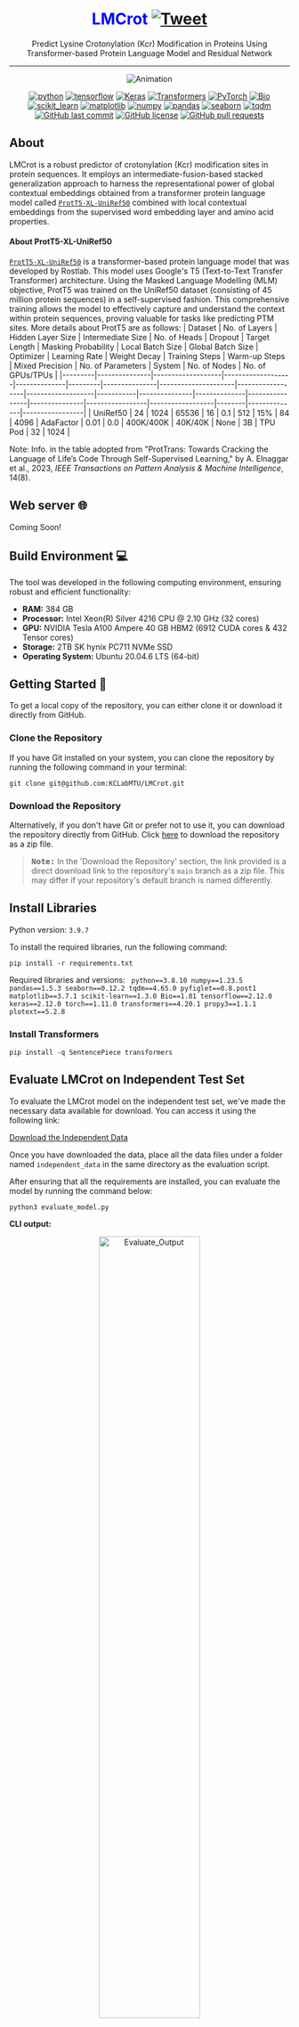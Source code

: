 <div align="center">

# <span style="color:blue;">LMCrot</span> [![Tweet](https://img.shields.io/twitter/url/http/shields.io.svg?style=social)](https://twitter.com/intent/tweet?text=Check%20out%20this%20amazing%20repository&url=https://github.com/KCLabMTU/pLMSNOSite&via=YourTwitterHandle&hashtags=github,transformers,ptmprediction,proteins)

</div>


 <p align="center">
Predict Lysine Crotonylation (Kcr) Modification in Proteins Using Transformer-based Protein Language Model and Residual Network 
 </p>
 
---
<p align="center">
<!---
<img src="images/Screenshot from 2023-06-22 15-32-45.png"/> 
-->
<img src="images/animation.gif"/ alt="Animation"> 
</p>

<p align="center">
<a href="https://www.python.org/"><img alt="python" src="https://img.shields.io/badge/Python-3.8.10-blue.svg"/></a>
<a href="https://www.tensorflow.org/"><img alt="tensorflow" src="https://img.shields.io/badge/TensorFlow-2.12.0-orange.svg"/></a>
<a href="https://keras.io/"><img alt="Keras" src="https://img.shields.io/badge/Keras-2.12.0-red.svg"/></a>
<a href="https://huggingface.co/transformers/"><img alt="Transformers" src="https://img.shields.io/badge/Transformers-4.20.1-yellow.svg"/></a>
<a href="https://pytorch.org/"><img alt="PyTorch" src="https://img.shields.io/badge/PyTorch-1.11.0-orange.svg"/></a>
<a href="https://biopython.org/"><img alt="Bio" src="https://img.shields.io/badge/Bio-1.81-brightgreen.svg"/></a>
<a href="https://scikit-learn.org/"><img alt="scikit_learn" src="https://img.shields.io/badge/scikit_learn-1.3.0-blue.svg"/></a>
<a href="https://matplotlib.org/"><img alt="matplotlib" src="https://img.shields.io/badge/matplotlib-3.7.1-blueviolet.svg"/></a>
<a href="https://numpy.org/"><img alt="numpy" src="https://img.shields.io/badge/numpy-1.23.5-red.svg"/></a>
<a href="https://pandas.pydata.org/"><img alt="pandas" src="https://img.shields.io/badge/pandas-1.5.3-yellow.svg"/></a>
<a href="https://seaborn.pydata.org/"><img alt="seaborn" src="https://img.shields.io/badge/seaborn-0.12.2-lightgrey.svg"/></a>
<a href="https://tqdm.github.io/"><img alt="tqdm" src="https://img.shields.io/badge/tqdm-4.65.0-blue.svg"/></a>
<a href="https://github.com/KCLabMTU/LMCrot/commits/main"><img alt="GitHub last commit" src="https://img.shields.io/github/last-commit/KCLabMTU/LMCrot.svg?style=flat&color=blue"></a>
<a href="https://github.com/KCLabMTU/LMCrot/blob/main/LICENSE"><img alt="GitHub license" src="https://img.shields.io/github/license/KCLabMTU/LMCrot.svg?style=flat&color=blue"></a>
<a href="https://github.com/KCLabMTU/LMCrot/pulls"><img alt="GitHub pull requests" src="https://img.shields.io/github/issues-pr/KCLabMTU/LMCrot.svg?style=flat&color=blue"></a>


 
</p>

##  About
LMCrot is a robust predictor of crotonylation (Kcr) modification sites in protein sequences. It employs an intermediate-fusion-based stacked generalization approach to harness the representational power of global contextual embeddings obtained from a transformer protein language model called [`ProtT5-XL-UniRef50`](https://github.com/agemagician/ProtTrans) combined with local contextual embeddings from the supervised word embedding layer and amino acid properties.

#### About ProtT5-XL-UniRef50
[`ProtT5-XL-UniRef50`](https://github.com/agemagician/ProtTrans) is a transformer-based protein language model that was developed by Rostlab. This model uses Google's T5 (Text-to-Text Transfer Transformer) architecture. Using the Masked Language Modelling (MLM) objective, ProtT5 was trained on the UniRef50 dataset (consisting of 45 million protein sequences) in a self-supervised fashion. This comprehensive training allows the model to effectively capture and understand the context within protein sequences, proving valuable for tasks like predicting PTM sites. More details about ProtT5 are as follows:
| Dataset | No. of Layers | Hidden Layer Size | Intermediate Size | No. of Heads | Dropout | Target Length | Masking Probability | Local Batch Size | Global Batch Size | Optimizer | Learning Rate | Weight Decay | Training Steps | Warm-up Steps | Mixed Precision | No. of Parameters | System | No. of Nodes | No. of GPUs/TPUs |
|---------|---------------|-------------------|-------------------|--------------|---------|---------------|---------------------|------------------|-------------------|-----------|---------------|--------------|----------------|---------------|-----------------|------------------|--------|--------------|-----------------|
| UniRef50 | 24 | 1024 | 65536 | 16 | 0.1 | 512 | 15% | 84 | 4096 | AdaFactor | 0.01 | 0.0 | 400K/400K | 40K/40K | None | 3B | TPU Pod | 32 | 1024 |

Note: Info. in the table adopted from "ProtTrans: Towards Cracking the Language of Life’s Code Through Self-Supervised Learning," by A. Elnaggar et al., 2023, *IEEE Transactions on Pattern Analysis & Machine Intelligence*, 14(8).

## Web server  :globe_with_meridians:
Coming Soon!

## Build Environment 💻
The tool was developed in the following computing environment, ensuring robust and efficient functionality:
- **RAM:** 384 GB
- **Processor:** Intel Xeon(R) Silver 4216 CPU @ 2.10 GHz (32 cores)
- **GPU:** NVIDIA Tesla A100 Ampere 40 GB HBM2 (6912 CUDA cores & 432 Tensor cores)
- **Storage:** 2TB SK hynix PC711 NVMe SSD
- **Operating System:** Ubuntu 20.04.6 LTS (64-bit)

## Getting Started  :rocket: 

To get a local copy of the repository, you can either clone it or download it directly from GitHub.

### Clone the Repository

If you have Git installed on your system, you can clone the repository by running the following command in your terminal:

```shell
git clone git@github.com:KCLabMTU/LMCrot.git
```
### Download the Repository
Alternatively, if you don't have Git or prefer not to use it, you can download the repository directly from GitHub. Click [here](https://github.com/KCLabMTU/LMCrot/archive/refs/heads/main.zip) to download the repository as a zip file.

> <kbd>**Note:**</kbd>
> In the 'Download the Repository' section, the link provided is a direct download link to the repository's `main` branch as a zip file. This may differ if your repository's default branch is named differently.

## Install Libraries

Python version: `3.9.7`

To install the required libraries, run the following command:

```shell
pip install -r requirements.txt
```

Required libraries and versions: 
<code>
python==3.8.10
numpy==1.23.5
pandas==1.5.3
seaborn==0.12.2
tqdm==4.65.0
pyfiglet==0.8.post1
matplotlib==3.7.1
scikit-learn==1.3.0
Bio==1.81
tensorflow==2.12.0
keras==2.12.0
torch==1.11.0
transformers==4.20.1
propy3==1.1.1
plotext==5.2.8
</code>

### Install Transformers
```shell
pip install -q SentencePiece transformers
```
## Evaluate LMCrot on Independent Test Set

To evaluate the LMCrot model on the independent test set, we've made the necessary data available for download. You can access it using the following link:

[Download the Independent Data](https://drive.google.com/drive/folders/1cp6UHSoN5vOLp1XkZOlmgklA5WUhpFIj)

Once you have downloaded the data, place all the data files under a folder named `independent_data` in the same directory as the evaluation script.

After ensuring that all the requirements are installed, you can evaluate the model by running the command below:
```shell
python3 evaluate_model.py
```
**CLI output:**
 <p align="center">
<!---
-->
<img src="images/evaluate_output.png"/ alt="Evaluate_Output" width="60%" height="60%"> 
</p>

## Predict crotonylation-modified sites in your own sequence

### Setup:

1. Place your FASTA file in the `input/sequence.fasta` directory.

### Command:

2. Use the following command to make predictions:

   ```shell
   python3 predict.py --device [DEVICE] --mode [MODE]
   ```
   or in short form notation,
    ```shell
   python3 predict.py -d [DEVICE] -m [MODE]
     ```
   **Replace:**
- `[DEVICE]` with the device for the transformer model (ProtT5-U50-XL) to run on. Choices: `CPU` or `GPU`. (Default: `CPU`)
- `[MODE]` with the precision mode for computations of ProtT5. Default is `full-precision`. If `half-precision` is given, the embeddings will be generated in half-precision model. If any other value is given, `full-precision` will be used for embedding generation.

    Example:
     ```shell
     python3 predict.py -d CPU -m full-precision
     ```
     
### Running with Default Parameters:

If you want to run the program with default parameters, then use the following hassle-free command:

```shell
python3 predict.py
```

### Results:
- You can find the results as a csv file named `results.csv` in the current directory.

The CLI will also display the following distribution graphs towards the end: 
 <p align="center">
<!---
-->
<img src="images/predict_ouput_new.png"/ alt="Predict_Output" width="70%" height="70%"> 
</p>

In the graphs:
- The first graph shows the distribution of predicted KCR and non-Kcr for each accession ID in the input FASTA file. The decision threshold cut-off is `0.5`.
- The second graph presents the distribution of probability values of the predicted sites.

> <kbd>**Note:**</kbd>
> 1. You can always use the `-h` or `--help` flag to get detailed information about available command-line arguments.
> 2. Alternatively, you can also use the aforementioned web server version for prediction.

## General Notes  :memo: 
1. The prediction runtime directly depends on the length of the input sequence. Longer sequences require more time for ProtT5 to generate feature vectors, and consequently, more time is needed for prediction.
2. In order to tailor the system to your specific requirements, we have ensured that modifying the decision threshold cut-off value is simple and straightforward. Here's what you need to do:
   - Open the `predict.py` file 
     - Navigate to line `281`
     - You'll find the current cut-off value is set at `0.5`
     - Adjust this to any preferred cut-off value
       
   By following these simple steps, you can easily customize the decision threshold cut-off value to better meet the needs of your project.
3. Please note that the index is `zero-based`. For instance, a site position at `45` will be recognized as `44` by the program.
4. With a window size of `31`, the site-of-interest ('K' in this case) will be positioned at the `15th` index (keeping in mind the index starts from `0`).

## Acknowlegement
We extend our heartfelt thanks to Dr. Michael Heinzinger (Technical University of Munich, Germany) and Dr. Meenal Chaudhari (University of Virginia, Wise) for their insightful suggestions.

## Funding
<p>
  <a href="https://www.nsf.gov/">
    <img src="images/NSF_Official_logo.svg" alt="NSF Logo" width="110" height="110" style="margin-right: 20px;">
  </a>

</p>

**Grant Numbers:** *1901793*, *2210356* (to D.B.K)

## Contact  :mailbox: 
Should you have any inquiries related to this project, please feel free to reach out via email. Kindly CC all of the following recipients in your communication for a swift response:

- Main Contact: [dbkc@mtu.edu](mailto:dbkc@mtu.edu)
- CC: [ppratyush@mtu.edu](mailto:ppratyush@mtu.edu)

We look forward to addressing your queries and concerns.
